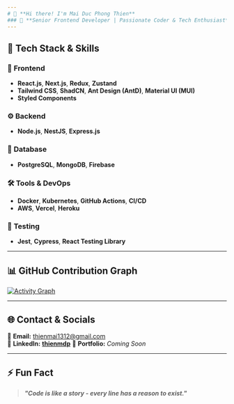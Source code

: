 ```yaml
---
# 🚀 **Hi there! I'm Mai Duc Phong Thien**
### 🎯 **Senior Frontend Developer | Passionate Coder & Tech Enthusiast**
---
```


## 🔧 **Tech Stack & Skills**

### 🎨 **Frontend**
- **React.js**, **Next.js**, **Redux**, **Zustand**
- **Tailwind CSS**, **ShadCN**, **Ant Design (AntD)**, **Material UI (MUI)**
- **Styled Components**

### ⚙️ **Backend**
- **Node.js**, **NestJS**, **Express.js**

### 💾 **Database**
- **PostgreSQL**, **MongoDB**, **Firebase**

### 🛠 **Tools & DevOps**
- **Docker**, **Kubernetes**, **GitHub Actions**, **CI/CD**
- **AWS**, **Vercel**, **Heroku**

### 🧪 **Testing**
- **Jest**, **Cypress**, **React Testing Library**

---

## 📊 **GitHub Contribution Graph**
[![Activity Graph](https://github-readme-activity-graph.vercel.app/graph?username=thienmdp&bg_color=0D1117&color=58A6FF&line=58A6FF&point=FFFFFF&hide_border=true&area=true&area_color=58A6FF&custom_title=Contribution%20Graph&radius=6)](https://github.com/thienmdp)

---

## 🌐 **Contact & Socials**
📩 **Email:** [thienmai1312@gmail.com](mailto:thienmai1312@gmail.com)  
💼 **LinkedIn:** **[thienmdp](https://linkedin.com/in/thienmdp)** 
🚀 **Portfolio:** *Coming Soon*  

---

## ⚡ **Fun Fact**
> **_"Code is like a story - every line has a reason to exist."_**
